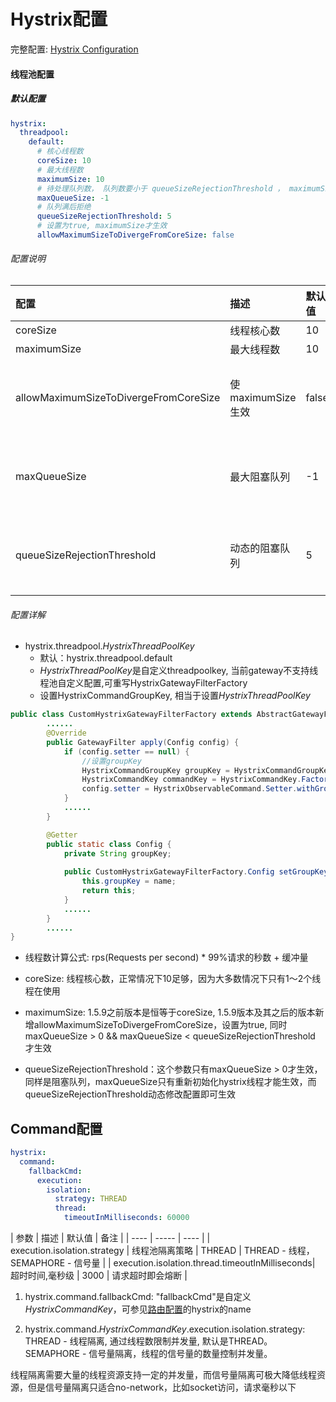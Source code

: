 # Hystrix配置
完整配置: [Hystrix Configuration](https://github.com/Netflix/Hystrix/wiki/Configuration#coreSize)
#### 线程池配置
##### 默认配置
```yaml
hystrix:
  threadpool:
    default:
      # 核心线程数
      coreSize: 10
      # 最大线程数
      maximumSize: 10
      # 待处理队列数， 队列数要小于 queueSizeRejectionThreshold ， maximumSize才生效
      maxQueueSize: -1
      # 队列满后拒绝
      queueSizeRejectionThreshold: 5
      # 设置为true, maximumSize才生效
      allowMaximumSizeToDivergeFromCoreSize: false

```
###### 配置说明
|  配置 | 描述  | 默认值  | 备注 |
|  :----  | :---- | :----  | :---- |
| coreSize  | 线程核心数 | 10 |  |
| maximumSize  | 最大线程数 | 10 |   |
| allowMaximumSizeToDivergeFromCoreSize | 使maximumSize生效 | false | 1.5.9版本新增属性，只有设置为true，maximumSize才会生效，以前的旧版本coreSize与maximumSize恒相等， |
| maxQueueSize | 最大阻塞队列 | -1 | -1：SynchronousQueue(同步队列), >= 0：LinkedBlockingQueue(阻塞队列) | 
| queueSizeRejectionThreshold | 动态的阻塞队列 | 5 | 只有maxQueueSize >= 0 时才有效，可动态控制阻塞队列，当队列满了，直接拒绝请求，即使阻塞量还没到maxQueueSize |      


###### 配置详解
* hystrix.threadpool.*HystrixThreadPoolKey*  
  - 默认：hystrix.threadpool.default
  - *HystrixThreadPoolKey*是自定义threadpoolkey, 当前gateway不支持线程池自定义配置,可重写HystrixGatewayFilterFactory
  - 设置HystrixCommandGroupKey, 相当于设置*HystrixThreadPoolKey*
```java
public class CustomHystrixGatewayFilterFactory extends AbstractGatewayFilterFactory<CustomHystrixGatewayFilterFactory.Config> {
        ......
        @Override
        public GatewayFilter apply(Config config) {
            if (config.setter == null) {
                //设置groupKey
                HystrixCommandGroupKey groupKey = HystrixCommandGroupKey.Factory.asKey(Optional.of(config.groupKey).orElse(config.name));
                HystrixCommandKey commandKey = HystrixCommandKey.Factory.asKey(config.name);
                config.setter = HystrixObservableCommand.Setter.withGroupKey(groupKey).andCommandKey(commandKey);
            }
            ......
        }

        @Getter
        public static class Config {
            private String groupKey;
            
            public CustomHystrixGatewayFilterFactory.Config setGroupKey(String name) {
                this.groupKey = name;
                return this;
            }
            ......
        }       
        ......
}
```
* 线程数计算公式: rps(Requests per second) * 99%请求的秒数 + 缓冲量

* coreSize: 线程核心数，正常情况下10足够，因为大多数情况下只有1～2个线程在使用

* maximumSize: 1.5.9之前版本是恒等于coreSize, 1.5.9版本及其之后的版本新增allowMaximumSizeToDivergeFromCoreSize，设置为true, 同时 maxQueueSize > 0 && maxQueueSize < queueSizeRejectionThreshold 才生效

* queueSizeRejectionThreshold：这个参数只有maxQueueSize > 0才生效，同样是阻塞队列，maxQueueSize只有重新初始化hystrix线程才能生效，而queueSizeRejectionThreshold动态修改配置即可生效


## Command配置
```yaml
hystrix:
  command:
    fallbackCmd:
      execution:
        isolation:
          strategy: THREAD
          thread:
            timeoutInMilliseconds: 60000
```

|  参数   | 描述  | 默认值  | 备注 |
|  ----  | -----  | ----  |
| execution.isolation.strategy  | 线程池隔离策略 | THREAD | THREAD - 线程，SEMAPHORE - 信号量  |
| execution.isolation.thread.timeoutInMilliseconds|  超时时间,毫秒级  | 3000 | 请求超时即会熔断  |

1. hystrix.command.fallbackCmd: "fallbackCmd"是自定义 *HystrixCommandKey*，可参见[路由配置](route.md)的hystrix的name

2. hystrix.command.*HystrixCommandKey*.execution.isolation.strategy: THREAD - 线程隔离, 通过线程数限制并发量, 默认是THREAD。 SEMAPHORE - 信号量隔离，线程的信号量的数量控制并发量。

  线程隔离需要大量的线程资源支持一定的并发量，而信号量隔离可极大降低线程资源，但是信号量隔离只适合no-network，比如socket访问，请求毫秒以下
  


